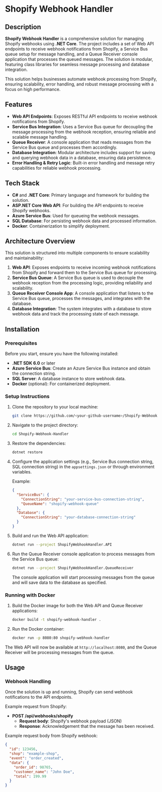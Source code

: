 # Shopify Webhook Handler

## Description

**Shopify Webhook Handler** is a comprehensive solution for managing Shopify webhooks using **.NET Core**. The project includes a set of Web API endpoints to receive webhook notifications from Shopify, a Service Bus queue setup for message handling, and a Queue Receiver console application that processes the queued messages. The solution is modular, featuring class libraries for seamless message processing and database integration.

This solution helps businesses automate webhook processing from Shopify, ensuring scalability, error handling, and robust message processing with a focus on high performance.

## Features

- **Web API Endpoints**: Exposes RESTful API endpoints to receive webhook notifications from Shopify.
- **Service Bus Integration**: Uses a Service Bus queue for decoupling the message processing from the webhook reception, ensuring reliable and scalable message handling.
- **Queue Receiver**: A console application that reads messages from the Service Bus queue and processes them accordingly.
- **Database Integration**: Modular architecture includes support for saving and querying webhook data in a database, ensuring data persistence.
- **Error Handling & Retry Logic**: Built-in error handling and message retry capabilities for reliable webhook processing.

## Tech Stack

- **C#** and **.NET Core**: Primary language and framework for building the solution.
- **ASP.NET Core Web API**: For building the API endpoints to receive Shopify webhooks.
- **Azure Service Bus**: Used for queueing the webhook messages.
- **SQL Database**: For persisting webhook data and processed information.
- **Docker**: Containerization to simplify deployment.

## Architecture Overview

This solution is structured into multiple components to ensure scalability and maintainability:

1. **Web API**: Exposes endpoints to receive incoming webhook notifications from Shopify and forward them to the Service Bus queue for processing.
2. **Service Bus Queue**: A Service Bus queue is used to decouple the webhook reception from the processing logic, providing reliability and scalability.
3. **Queue Receiver Console App**: A console application that listens to the Service Bus queue, processes the messages, and integrates with the database.
4. **Database Integration**: The system integrates with a database to store webhook data and track the processing state of each message.

## Installation

### Prerequisites

Before you start, ensure you have the following installed:

- **.NET SDK 6.0** or later
- **Azure Service Bus**: Create an Azure Service Bus instance and obtain the connection string.
- **SQL Server**: A database instance to store webhook data.
- **Docker** (optional): For containerized deployment.

### Setup Instructions

1. Clone the repository to your local machine:

    ```bash
    git clone https://github.com/<your-github-username>/Shopify-Webhook-Handler.git
    ```

2. Navigate to the project directory:

    ```bash
    cd Shopify-Webhook-Handler
    ```

3. Restore the dependencies:

    ```bash
    dotnet restore
    ```

4. Configure the application settings (e.g., Service Bus connection string, SQL connection string) in the `appsettings.json` or through environment variables.

    Example:
    ```json
    {
      "ServiceBus": {
        "ConnectionString": "your-service-bus-connection-string",
        "QueueName": "shopify-webhook-queue"
      },
      "Database": {
        "ConnectionString": "your-database-connection-string"
      }
    }
    ```

5. Build and run the Web API application:

    ```bash
    dotnet run --project ShopifyWebhookHandler.API
    ```

6. Run the Queue Receiver console application to process messages from the Service Bus queue:

    ```bash
    dotnet run --project ShopifyWebhookHandler.QueueReceiver
    ```

    The console application will start processing messages from the queue and will save data to the database as specified.

### Running with Docker

1. Build the Docker image for both the Web API and Queue Receiver applications:

    ```bash
    docker build -t shopify-webhook-handler .
    ```

2. Run the Docker container:

    ```bash
    docker run -p 8080:80 shopify-webhook-handler
    ```

The Web API will now be available at `http://localhost:8080`, and the Queue Receiver will be processing messages from the queue.

## Usage

### Webhook Handling

Once the solution is up and running, Shopify can send webhook notifications to the API endpoints.

Example request from Shopify:

- **POST /api/webhooks/shopify**  
  - **Request body**: Shopify's webhook payload (JSON)
  - **Response**: Acknowledgement that the message has been received.

Example request body from Shopify webhook:
```json
{
  "id": 123456,
  "shop": "example-shop",
  "event": "order_created",
  "data": {
    "order_id": 98765,
    "customer_name": "John Doe",
    "total": 199.99
  }
}

